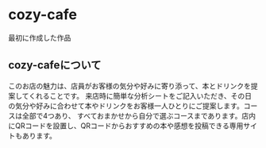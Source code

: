# cozy-cafe
最初に作成した作品
## cozy-cafeについて
このお店の魅力は、店員がお客様の気分や好みに寄り添って、本とドリンクを提案してくれることです。
来店時に簡単な分析シートをご記入いただき、その日の気分や好みに合わせて本やドリンクをお客様一人ひとりにご提案します。コースは全部で4つあり、
すべておまかせから自分で選ぶコースまであります。店内にQRコードを設置し、QRコードからおすすめの本や感想を投稿できる専用サイトもあります。
